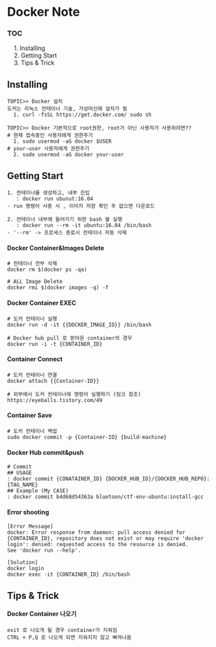 # Docker Note 
<h3>TOC</h3>
&nbsp;&nbsp;&nbsp; 1. Installing <br>
&nbsp;&nbsp;&nbsp; 2. Getting Start<br>
&nbsp;&nbsp;&nbsp; 3. Tips & Trick<br>

## Installing
```
TOPIC>> Docker 설치
도커는 리눅스 컨테이너 기술, 가상머신에 설치가 됨 
  1. curl -fsSL https://get.docker.com/ sudo sh

TOPIC>> Docker 기본적으로 root권한, root가 아닌 사용자가 사용하려면??
# 현재 접속중인 사용자에게 권한주기
  1. sudo usermod -aG docker $USER 
# your-user 사용자에게 권한주기
  2. sudo usermod -aG docker your-user 
```

## Getting Start
```
1. 컨테이너를 생성하고, 내부 진입
   : docker run ubunut:16.04
- run 명령어 사용 시 , 이미지 저장 확인 후 없으면 다운로드

2. 컨테이너 내부에 들어가기 위한 bash 쉘 실행
   : docker run --rm -it ubuntu:16.04 /bin/bash
- '--rm' -> 프로세스 종료시 컨테이너 자동 삭제
```

#### Docker Container&Images Delete
```
# 컨테이너 전부 삭제
docker rm $(docker ps -qa)

# ALL Image Delete
docker rmi $(docker images -q) -f
```

#### Docker Container EXEC
```
# 도커 컨테이너 실행
docker run -d -it {{DOCKER_IMAGE_ID}} /bin/bash

# Docker hub pull 로 받아온 container의 경우
docker run -i -t {CONTAINER_ID}
```

#### Container Connect
```
# 도커 컨테이너 연결
docker attach {{Container-ID}}

# 외부에서 도커 컨테이너에 명령어 실행하기 (링크 참조)
https://eyeballs.tistory.com/49
```

#### Container Save
```
# 도커 컨테이너 백업
sudo docker commit -p {Container-ID} {build-machine}
```

#### Docker Hub commit&push
```
# Commit
## USAGE
: docker commit {CONATAINER_ID} {DOCKER_HUB_ID}/{DOCKER_HUB_REPO}:{TAG_NAME}
## Example (My CASE)
: docker commit b4d68d54363a bluetoon/ctf-env-ubuntu:install-gcc
```

#### Error shooting
```
[Error Message]
docker: Error response from daemon: pull access denied for {CONTAINER_ID}, repository does not exist or may require 'docker login': denied: requested access to the resource is denied.
See 'docker run --help'.

[Solution]
docker login
docker exec -it {CONTAINER_ID} /bin/bash
```

## Tips & Trick

#### Docker Container 나오기
```
exit 로 나오게 될 경우 container가 지워짐
CTRL + P,Q 로 나오게 되면 지워지지 않고 빠져나옴
```
